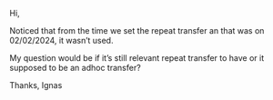 Hi,

Noticed that from the time we set the repeat transfer an that was on 02/02/2024, it wasn’t used.

My question would be if it’s still relevant repeat transfer to have or it supposed to be an adhoc transfer?

Thanks,
Ignas 
